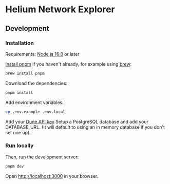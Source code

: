 # Helium Network Explorer

## Development

### Installation

Requirements: [Node.js 16.8](https://nodejs.org/) or later

[Install pnpm](https://pnpm.io/installation) if you haven't already, for example using [brew](https://brew.sh/):

```bash
brew install pnpm
```

Download the dependencies:

```bash
pnpm install
```

Add environment variables:

```bash
cp .env.example .env.local
```

Add your [Dune API key](https://dune.com/docs/api/#obtaining-an-api-key)
Setup a PostgreSQL database and add your DATABASE_URL. (It will default to using an in memory database if you don't set one up).

### Run locally

Then, run the development server:

```bash
pnpm dev
```

Open [http://localhost:3000](http://localhost:3000) in your browser.
